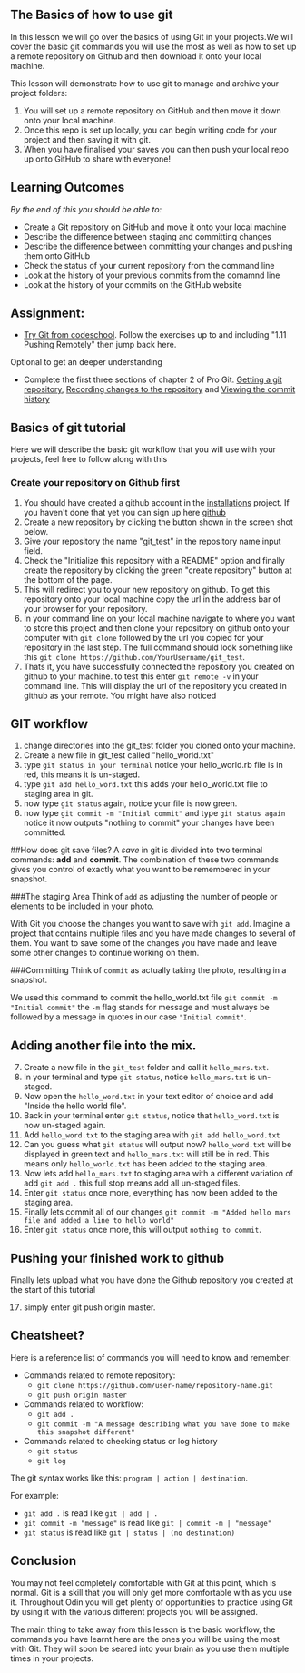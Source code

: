 ## The Basics of how to use git
In this lesson we will go over the basics of using Git in your projects.We will
cover the basic git commands you will use the most as well as how to set up
a remote repository on Github and then download it onto your local machine.

<!-- I like idea of using this as a cheat sheet so users can reference back to this.
but I think it should be at the end of the lesson after all the commands have been explained -->
This lesson will demonstrate how to use git to manage and archive your project folders:

1. You will set up a remote repository on GitHub and then move it down onto your local machine.
2. Once this repo is set up locally, you can begin writing code for your project and then saving it with git.
3. When you have finalised your saves you can then push your local repo up onto GitHub to share with everyone!

## Learning Outcomes
*By the end of this you should be able to:*
* Create a Git repository on GitHub and move it onto your local machine
* Describe the difference between staging and committing changes
* Describe the difference between committing your changes and pushing them onto GitHub
* Check the status of your current repository from the command line
* Look at the history of your previous commits from the comamnd line
* Look at the history of your commits on the GitHub website

## Assignment:
* [Try Git from codeschool](https://try.github.io/levels/1/challenges/1).
Follow the exercises up to and including "1.11 Pushing Remotely" then jump back here.
<!-- should we maybe add this? or is it too advanced -->
Optional to get an deeper understanding
* Complete the first three sections of chapter 2 of Pro Git. [Getting a git repository](https://git-scm.com/book/en/v2/Git-Basics-Getting-a-Git-Repository),
  [Recording changes to the repository](https://git-scm.com/book/en/v2/Git-Basics-Recording-Changes-to-the-Repository) and
  [Viewing the commit history](https://git-scm.com/book/en/v2/Git-Basics-Viewing-the-Commit-History)


## Basics of git tutorial
Here we will describe the basic git workflow that you will use with your projects, feel free to follow along with this

### Create your repository on Github first
1. You should have created a github account in the [installations](http://www.theodinproject.com/web-development-101/installations) project. If you haven't done that yet you can sign up here [github](https://github.com/)
2. Create a new repository by clicking the button shown in the screen shot below.
3. Give your repository the name "git_test" in the repository name input field.
4. Check the "Initialize this repository with a README" option and finally create the repository by clicking the green "create repository" button at the bottom of the page.
5. This will redirect you to your new repository on github. To get this repository onto your local machine copy the url in the address bar of your browser for your repository.
6. In your command line on your local machine navigate to where you want to store this project and then clone your repository on github onto your computer with `git clone` followed by the url you copied for your repository in the last step. The full command should look something like this `git clone https://github.com/YourUsername/git_test`.
7. Thats it, you have successfully connected the repository you created on github to your machine.
   to test this enter `git remote -v` in your command line. This will display the url of the repository you created
   in github as your remote. You might have also noticed

## GIT workflow
1. change directories into the git_test folder you cloned onto your machine.
2. Create a new file in git_test called "hello_world.txt"
3. type `git status in your terminal` notice your hello_world.rb file is in red, this means it is un-staged.
4. type `git add hello_word.txt` this adds your hello_world.txt file to staging area in git.
5. now type `git status` again, notice your file is now green.
6. now type `git commit -m "Initial commit"` and type `git status again` notice it now outputs "nothing to commit" your changes have been committed.

##How does git save files?
A *save* in git is divided into two terminal commands: **add** and **commit**. The combination of these two commands gives you control of exactly what you want to be remembered in your snapshot.

###The staging Area
Think of `add` as adjusting the number of people or elements to be included in your photo.

With Git you choose the changes you want to save with `git add`. Imagine a project that contains multiple files and you have made changes to several of them. You want to save some of the changes you have made and leave some other changes to continue working on them.

###Committing
Think of `commit` as actually taking the photo, resulting in a snapshot.

We used this command to commit the hello_world.txt file `git commit -m "Initial commit"` the `-m` flag stands for message and must always be followed by a message in quotes in our case `"Initial commit"`.


## Adding another file into the mix.

7. Create a new file in the `git_test` folder and call it `hello_mars.txt`.
8. In your terminal and type `git status`, notice `hello_mars.txt` is un-staged.
9. Now open the `hello_word.txt` in your text editor of choice and add "Inside the hello world file".
10. Back in your terminal enter `git status`, notice that `hello_word.txt` is now un-staged again.
11. Add `hello_word.txt` to the staging area with `git add hello_word.txt`
12. Can you guess what `git status` will output now? `hello_word.txt` will be displayed in green text and `hello_mars.txt` will still be in red. This means only `hello_world.txt` has been added to the staging area.
13. Now lets add `hello_mars.txt` to staging area with a different variation of add `git add .` this full stop means add all un-staged files.
14. Enter `git status` once more, everything has now been added to the staging area.
15. Finally lets commit all of our changes `git commit -m "Added hello mars file and added a line to hello world"`
16. Enter `git status` once more, this will output `nothing to commit`.

## Pushing your finished work to github
Finally lets upload what you have done the Github repository you created at the start of this tutorial

17. simply enter git push origin master.


## Cheatsheet?
Here is a reference list of commands you will need to know and remember:
* Commands related to remote repository:
  * `git clone https://github.com/user-name/repository-name.git`
  * `git push origin master`
* Commands related to workflow:
  * `git add .`
  * `git commit -m "A message describing what you have done to make this snapshot different"`
* Commands related to checking status or log history
  * `git status`
  * `git log`

The git syntax works like this: `program | action | destination`.

For example:
* `git add .` is read like `git | add | .`
* `git commit -m "message"` is read like `git | commit -m | "message"`
* `git status` is read like `git | status | (no destination)`


## Conclusion
You may not feel completely comfortable with Git at this point, which is normal.
Git is a skill that you will only get more comfortable with as you use it. Throughout
Odin you will get plenty of opportunities to practice using Git by using it with the
various different projects you will be assigned.

The main thing to take away from this lesson is the basic workflow, the commands
you have learnt here are the ones you will be using the most with Git. They will
soon be seared into your brain as you use them multiple times in your projects.
